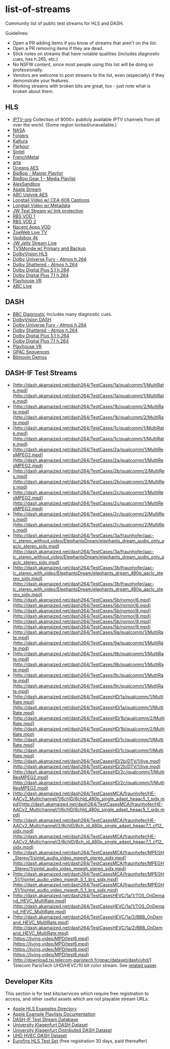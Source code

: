 # list-of-streams

Community list of public test streams for HLS and DASH.

Guidelines:
 * Open a PR adding items if you know of streams that aren't on the list.
 * Open a PR removing items if they are dead.
 * Stick notes on streams that have notable qualities (includes diagnostic cues, has h.265, etc.)
 * No NSFW content, since most people using this list will be doing so professionally.
 * Vendors are welcome to post streams to the list, even (especially) if they demonstrate your features.
 * Working streams with broken bits are great, too - just note what is broken about them.

## HLS

* [IPTV-org](https://github.com/iptv-org/iptv) Collection of 8000+ publicly available IPTV channels from all over the world. (Some region locked/unavailable.)
* [NASA](https://nasa-i.akamaihd.net/hls/live/253565/NTV-Public1/master.m3u8)
* [Folgers](http://cdnbakmi.kaltura.com/p/243342/sp/24334200/playManifest/entryId/0_uka1msg4/flavorIds/1_vqhfu6uy,1_80sohj7p/format/applehttp/protocol/http/a.m3u8)
* [Kaltura](http://cdnapi.kaltura.com/p/1878761/sp/187876100/playManifest/entryId/1_2xvajead/flavorIds/1_tl01409m,1_kptb3ez8,1_re3akioy,1_wuylsxwp/format/applehttp/protocol/http/a.m3u8)
* [Parkour](https://bitdash-a.akamaihd.net/content/MI201109210084_1/m3u8s/f08e80da-bf1d-4e3d-8899-f0f6155f6efa.m3u8)
* [Sintel](https://bitdash-a.akamaihd.net/content/sintel/hls/playlist.m3u8)
* [FrenchMetal](https://mnmedias.api.telequebec.tv/m3u8/29880.m3u8)
* [arte](http://www.streambox.fr/playlists/test_001/stream.m3u8)
* [Oceans AES](http://playertest.longtailvideo.com/adaptive/oceans_aes/oceans_aes.m3u8)
* [BipBop - Master Playlist](http://devimages.apple.com/iphone/samples/bipbop/bipbopall.m3u8)
* [BipBop Gear 1 - Media Playlist](http://devimages.apple.com/iphone/samples/bipbop/gear1/prog_index.m3u8)
* [AlexSandbox](http://externaltests.dev.kaltura.com/player/sandBox/alex-sandBox/master.m3u8)
* [Apple Stream](http://qthttp.apple.com.edgesuite.net/1010qwoeiuryfg/sl.m3u8)
* [ABC Uplynk AES](http://content.uplynk.com/channel/ext/72750b711f704e4a94b5cfe6dc99f5e1/WABCLive1.m3u8)
* [Longtail Video w/ CEA-608 Captions](http://playertest.longtailvideo.com/adaptive/captions/playlist.m3u8)
* [Longtail Video w/ Metadata](http://playertest.longtailvideo.com/adaptive/wowzaid3/playlist.m3u8)
* [JW Test Stream w/ link protection](http://content.jwplatform.com/manifests/vM7nH0Kl.m3u8)
* [RBS VOD 1](http://cdn-fms.rbs.com.br/hls-vod/sample1_1500kbps.f4v.m3u8)
* [RBS VOD 2](http://cdn-fms.rbs.com.br/vod/hls_sample1_manifest.m3u8)
* [Nacent Apps VOD](http://www.nacentapps.com/m3u8/index.m3u8)
* [ZoeWeb Live TV](http://srv6.zoeweb.tv:1935/z330-live/stream/playlist.m3u8)
* [Vodobox 4k](http://sample.vodobox.net/skate_phantom_flex_4k/skate_phantom_flex_4k.m3u8)
* [JW Jelly Stream Live](https://wowza.jwplayer.com/live/jelly.stream/playlist.m3u8)
* [TV5Monde w/ Primary and Backup](https://tv5mondehlslive-i.akamaihd.net/hls/live/250600/4792245510001-5/tv5plusinfo/playlist.m3u8)
* [DolbyVision HLS](http://d3rlna7iyyu8wu.cloudfront.net/DolbyVision_Atmos/profile5_HLS/master.m3u8)
* [Dolby Universe Fury - Atmos h.264](http://d3rlna7iyyu8wu.cloudfront.net/Atmos/HLS/universe_fury_HLS/Universe_Fury_10000000.m3u8)
* [Dolby Shattered - Atmos h.264](http://d3rlna7iyyu8wu.cloudfront.net/Atmos/HLS/shattered_HLS/Shattered_10000000.m3u8)
* [Dolby Digital Plus 5.1 h.264](http://d9zmmjtv72w5o.cloudfront.net/developer_portal/Dolby_Digital_Plus51_AVC/HLS/Living-Room_51_30p.m3u8)
* [Dolby Digital Plus 7.1 h.264](http://d9zmmjtv72w5o.cloudfront.net/developer_portal/Dolby_Digital_Plus_71_AVC/HLS/Living-Room_71_30p.m3u8)
* [Playhouse VR](https://bitmovin-a.akamaihd.net/content/playhouse-vr/m3u8s/105560.m3u8)
* [ABC Live](https://abclive1-lh.akamaihd.net/i/abc_live05@423399/master.m3u8)

## DASH

* [BBC Diagnostic](http://rdmedia.bbc.co.uk/dash/ondemand/testcard/1/client_manifest-events.mpd) Includes many diagnostic cues.
* [DolbyVision DASH](http://d3rlna7iyyu8wu.cloudfront.net/DolbyVision_Atmos/profile8.1_DASH/p8.1.mpd)
* [Dolby Universe Fury - Atmos h.264](http://d3rlna7iyyu8wu.cloudfront.net/Atmos/DASH/universe_fury_DASH/Universe_Fury_10000000.mpd)
* [Dolby Shattered - Atmos h.264](http://d3rlna7iyyu8wu.cloudfront.net/Atmos/DASH/dolby_shattered_DASH/Shattered_10000000.mpd)
* [Dolby Digital Plus 5.1 h.264](http://d9zmmjtv72w5o.cloudfront.net/developer_portal/Dolby_Digital_Plus51_AVC/DASH/Living-Room_51_30p.mpd)
* [Dolby Digital Plus 7.1 h.264](http://d9zmmjtv72w5o.cloudfront.net/developer_portal/Dolby_Digital_Plus_71_AVC/DASH/Living-Room_71_30p.mpd)
* [Playhouse VR](https://bitmovin-a.akamaihd.net/content/playhouse-vr/mpds/105560.mpd)
* [GPAC Sequences](https://gpac.wp.imt.fr/2012/02/23/dash-sequences/)
* [Bitmovin Demos](https://bitmovin.com/demos/)

## DASH-IF Test Streams

* [http://dash.akamaized.net/dash264/TestCases/1a/qualcomm/1/MultiRate.mpd](http://dash.akamaized.net/dash264/TestCases/1a/qualcomm/1/MultiRate.mpd)
* [http://dash.akamaized.net/dash264/TestCases/1b/qualcomm/2/MultiRate.mpd](http://dash.akamaized.net/dash264/TestCases/1b/qualcomm/2/MultiRate.mpd)
* [http://dash.akamaized.net/dash264/TestCases/1c/qualcomm/1/MultiRate.mpd](http://dash.akamaized.net/dash264/TestCases/1c/qualcomm/1/MultiRate.mpd)
* [http://dash.akamaized.net/dash264/TestCases/2a/qualcomm/1/MultiResMPEG2.mpd](http://dash.akamaized.net/dash264/TestCases/2a/qualcomm/1/MultiResMPEG2.mpd)
* [http://dash.akamaized.net/dash264/TestCases/2b/qualcomm/2/MultiRes.mpd](http://dash.akamaized.net/dash264/TestCases/2b/qualcomm/2/MultiRes.mpd)
* [http://dash.akamaized.net/dash264/TestCases/2c/qualcomm/1/MultiResMPEG2.mpd](http://dash.akamaized.net/dash264/TestCases/2c/qualcomm/1/MultiResMPEG2.mpd)
* [http://dash.akamaized.net/dash264/TestCases/2c/qualcomm/2/MultiRes.mpd](http://dash.akamaized.net/dash264/TestCases/2c/qualcomm/2/MultiRes.mpd)
* [http://dash.akamaized.net/dash264/TestCases/3a/fraunhofer/aac-lc_stereo_without_video/ElephantsDream/elephants_dream_audio_only_aaclc_stereo_sidx.mpd](http://dash.akamaized.net/dash264/TestCases/3a/fraunhofer/aac-lc_stereo_without_video/ElephantsDream/elephants_dream_audio_only_aaclc_stereo_sidx.mpd)
* [http://dash.akamaized.net/dash264/TestCases/3b/fraunhofer/aac-lc_stereo_with_video/ElephantsDream/elephants_dream_480p_aaclc_stereo_sidx.mpd](http://dash.akamaized.net/dash264/TestCases/3b/fraunhofer/aac-lc_stereo_with_video/ElephantsDream/elephants_dream_480p_aaclc_stereo_sidx.mpd)
* [http://dash.akamaized.net/dash264/TestCases/5b/nomor/6.mpd](http://dash.akamaized.net/dash264/TestCases/5b/nomor/6.mpd)
* [http://dash.akamaized.net/dash264/TestCases/5b/nomor/8.mpd](http://dash.akamaized.net/dash264/TestCases/5b/nomor/8.mpd)
* [http://dash.akamaized.net/dash264/TestCases/5b/nomor/9.mpd](http://dash.akamaized.net/dash264/TestCases/5b/nomor/9.mpd)
* [http://dash.akamaized.net/dash264/TestCases/9a/qualcomm/1/MultiRate.mpd](http://dash.akamaized.net/dash264/TestCases/9a/qualcomm/1/MultiRate.mpd)
* [http://dash.akamaized.net/dash264/TestCases/9b/qualcomm/1/MultiRate.mpd](http://dash.akamaized.net/dash264/TestCases/9b/qualcomm/1/MultiRate.mpd)
* [http://dash.akamaized.net/dash264/TestCases/9c/qualcomm/1/MultiRate.mpd](http://dash.akamaized.net/dash264/TestCases/9c/qualcomm/1/MultiRate.mpd)
* [http://dash.akamaized.net/dash264/TestCasesHD/1a/qualcomm/1/MultiRate.mpd](http://dash.akamaized.net/dash264/TestCasesHD/1a/qualcomm/1/MultiRate.mpd)
* [http://dash.akamaized.net/dash264/TestCasesHD/1b/qualcomm/2/MultiRate.mpd](http://dash.akamaized.net/dash264/TestCasesHD/1b/qualcomm/2/MultiRate.mpd)
* [http://dash.akamaized.net/dash264/TestCasesHD/1c/qualcomm/1/MultiRate.mpd](http://dash.akamaized.net/dash264/TestCasesHD/1c/qualcomm/1/MultiRate.mpd)
* [http://dash.akamaized.net/dash264/TestCasesHD/2b/DTV/1/live.mpd](http://dash.akamaized.net/dash264/TestCasesHD/2b/DTV/1/live.mpd)
* [http://dash.akamaized.net/dash264/TestCasesHD/2c/qualcomm/1/MultiResMPEG2.mpd](http://dash.akamaized.net/dash264/TestCasesHD/2c/qualcomm/1/MultiResMPEG2.mpd)
* [http://dash.akamaized.net/dash264/TestCasesMCA/fraunhofer/HE-AACv2_Multichannel/1/6chID/6chId_480p_single_adapt_heaac5_1_sidx.mpd](http://dash.akamaized.net/dash264/TestCasesMCA/fraunhofer/HE-AACv2_Multichannel/1/6chID/6chId_480p_single_adapt_heaac5_1_sidx.mpd)
* [http://dash.akamaized.net/dash264/TestCasesMCA/fraunhofer/HE-AACv2_Multichannel/2/8chID/8ch_id_480p_single_adapt_heaac7_1_cf12_sidx.mpd](http://dash.akamaized.net/dash264/TestCasesMCA/fraunhofer/HE-AACv2_Multichannel/2/8chID/8ch_id_480p_single_adapt_heaac7_1_cf12_sidx.mpd)
* [http://dash.akamaized.net/dash264/TestCasesMCA/fraunhofer/MPEGH_Stereo/1/sintel_audio_video_mpegh_stereo_sidx.mpd](http://dash.akamaized.net/dash264/TestCasesMCA/fraunhofer/MPEGH_Stereo/1/sintel_audio_video_mpegh_stereo_sidx.mpd)
* [http://dash.akamaized.net/dash264/TestCasesMCA/fraunhofer/MPEGH_51/1/sintel_audio_video_mpegh_5_1_brs_sidx.mpd](http://dash.akamaized.net/dash264/TestCasesMCA/fraunhofer/MPEGH_51/1/sintel_audio_video_mpegh_5_1_brs_sidx.mpd)
* [http://dash.akamaized.net/dash264/TestCasesHEVC/1a/1/TOS_OnDemand_HEVC_MultiRate.mpd](http://dash.akamaized.net/dash264/TestCasesHEVC/1a/1/TOS_OnDemand_HEVC_MultiRate.mpd)
* [http://dash.akamaized.net/dash264/TestCasesHEVC/1a/2/BBB_OnDemand_HEVC_MultiRate.mpd](http://dash.akamaized.net/dash264/TestCasesHEVC/1a/2/BBB_OnDemand_HEVC_MultiRate.mpd)
* [https://living.video/MPD/test6.mpd](https://living.video/MPD/test6.mpd)
* [https://living.video/MPD/test8.mpd](https://living.video/MPD/test8.mpd)
* [http://download.tsi.telecom-paristech.fr/gpac/dataset/dash/uhd/] Telecom ParisTech UHD/HEVC/10 bit color stream. See [related paper](http://biblio.telecom-paristech.fr/cgi-bin/download.cgi?id=14594).

## Developer Kits

This section is for test kits/services which require free registration to access, and other useful assets which are not playable stream URLs.

* [Apple HLS Examples Directory](https://developer.apple.com/streaming/examples/)
* [Apple Example Playlists Documentation](https://developer.apple.com/documentation/http_live_streaming/example_playlists_for_http_live_streaming)
* [DASH-IF Test Stream Database](http://testassets.dashif.org/)
* [University Klagenfurt DASH Dataset](https://dash.itec.aau.at/dash-dataset/)
* [University Klagenfurt Distributed DASH Dataset](https://dash.itec.aau.at/distributed-dash-datset/)
* [UHD HVEC DASH Dataset](http://download.tsi.telecom-paristech.fr/gpac/dataset/dash/uhd/)
* [Eurofins HLS Test Set](https://hlstests.eurofins-digitaltesting.com/) (free registration 30 days, paid thereafter)

